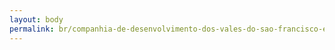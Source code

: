 ```yaml
---
layout: body
permalink: br/companhia-de-desenvolvimento-dos-vales-do-sao-francisco-e-do-parnaiba/
---
```


